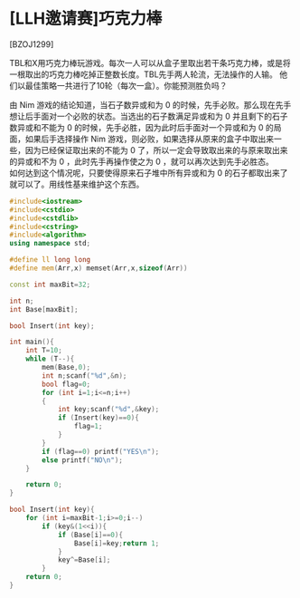 # [LLH邀请赛]巧克力棒
[BZOJ1299]

TBL和X用巧克力棒玩游戏。每次一人可以从盒子里取出若干条巧克力棒，或是将一根取出的巧克力棒吃掉正整数长度。TBL先手两人轮流，无法操作的人输。 他们以最佳策略一共进行了10轮（每次一盒）。你能预测胜负吗？

由 Nim 游戏的结论知道，当石子数异或和为 0 的时候，先手必败。那么现在先手想让后手面对一个必败的状态。当选出的石子数满足异或和为 0 并且剩下的石子数异或和不能为 0 的时候，先手必胜，因为此时后手面对一个异或和为 0 的局面，如果后手选择操作 Nim 游戏，则必败，如果选择从原来的盒子中取出来一些，因为已经保证取出来的不能为 0 了，所以一定会导致取出来的与原来取出来的异或和不为 0 ，此时先手再操作使之为 0 ，就可以再次达到先手必胜态。  
如何达到这个情况呢，只要使得原来石子堆中所有异或和为 0 的石子都取出来了就可以了。用线性基来维护这个东西。

```cpp
#include<iostream>
#include<cstdio>
#include<cstdlib>
#include<cstring>
#include<algorithm>
using namespace std;

#define ll long long
#define mem(Arr,x) memset(Arr,x,sizeof(Arr))

const int maxBit=32;

int n;
int Base[maxBit];

bool Insert(int key);

int main(){
	int T=10;
	while (T--){
		mem(Base,0);
		int n;scanf("%d",&n);
		bool flag=0;
		for (int i=1;i<=n;i++)
		{
			int key;scanf("%d",&key);
			if (Insert(key)==0){
				flag=1;
			}
		}
		if (flag==0) printf("YES\n");
		else printf("NO\n");
	}

	return 0;
}

bool Insert(int key){
	for (int i=maxBit-1;i>=0;i--)
		if (key&(1<<i)){
			if (Base[i]==0){
				Base[i]=key;return 1;
			}
			key^=Base[i];
		}
	return 0;
}
```
